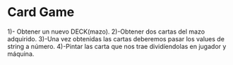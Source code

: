 # Card Game
1)- Obtener un nuevo DECK(mazo).
2)-Obtener dos cartas del mazo adquirido.
3)-Una vez obtenidas las cartas deberemos pasar los values de string a número.
4)-Pintar las carta que nos trae dividíendolas en jugador y máquina.
